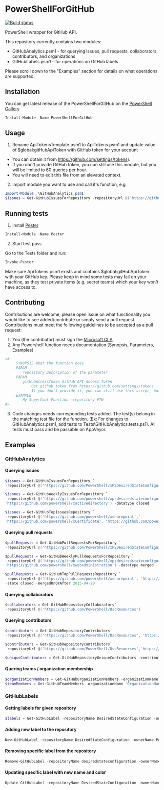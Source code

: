 # PowerShellForGitHub
[![Build status](https://ci.appveyor.com/api/projects/status/t743qp9vfw9f2mq9?svg=true)](https://ci.appveyor.com/project/PowerShell/powershellforgithub)

PowerShell wrapper for GitHub API.

This repository currently contains two modules:
* GitHubAnalytics.psm1 - for querying issues, pull requests, collaborators, contributors, and organizations
* GitHubLabels.psm1 - for operations on GitHub labels

Please scroll down to the "Examples" section for details on what operations are supported.

## Installation
You can get latest release of the PowerShellForGitHub on the [PowerShell Gallery](https://www.powershellgallery.com/packages/PowerShellForGitHub)
```PowerShell
Install-Module -Name PowerShellForGitHub
```

## Usage
1) Rename ApiTokensTemplate.psm1 to ApiTokens.psm1 and update value of $global:gitHubApiToken with GitHub token for your account
  * You can obtain it from https://github.com/settings/tokens). 
  * If you don't provide GitHub token, you can still use this module, but you will be limited to 60 queries per hour. 
  * You will need to edit this file from an elevated context. 
 
2) Import module you want to use and call it's function, e.g.

 ```powershell
Import-Module .\GitHubAnalytics.psm1
$issues = Get-GitHubIssuesForRepository -repositoryUrl @('https://github.com/PowerShell/DscResources')
```

## Running tests
1) Install [Pester](http://www.powershellgallery.com/packages/Pester/3.4.0) 

```powershell
Install-Module -Name Pester 
```

2) Start test pass

Go to the Tests folder and run:
```powershell
Invoke-Pester
```

Make sure ApiTokens.psm1 exists and contains $global:gitHubApiToken with your GitHub key.
Please keep in mind some tests may fail on your machine, as they test private items (e.g. secret teams) which your key won't have access to.

## Contributing

Contributions are welcome, please open issue on what functionality you would like to see added/contribute or simply send a pull request.  
Contributions must meet the following guidelines to be accepted as a pull request:
1. You (the contributor) must sign the [Microsoft CLA](https://cla.microsoft.com)
2. Any Powershell function needs documentation (Synopsis, Parameters, Examples)
```powershell
<#
    .SYNOPSIS What the function does
    .PARAM
        repository Description of the parameter
    .PARAM
        gitHubAccessToken GitHub API Access Token.
            Get github token from https://github.com/settings/tokens 
            If you don't provide it, you can still use this script, but you will be limited to 60 queries per hour.
    .EXAMPLE
        My-SuperCool-Function -repository FTW
#>
```
3. Code changes needs corresponding tests added.  The test(s) belong in the matching test file for the function. (Ex: For changes to GitHubAnalytics.psm1, add tests to Tests\GitHubAnalytics.tests.ps1).  All tests must pass and be passable on AppVeyor. 


## Examples

### GitHubAnalytics

#### Querying issues

```powershell
$issues = Get-GitHubIssuesForRepository `
-repositoryUrl @('https://github.com/PowerShell/xPSDesiredStateConfiguration')
```

```powershell
$issues = Get-GitHubWeeklyIssuesForRepository `
-repositoryUrl @('https://github.com/powershell/xpsdesiredstateconfiguration',`
'https://github.com/powershell/xactivedirectory') -datatype closed
```

```powershell
$issues = Get-GitHubTopIssuesRepository `
-repositoryUrl @('https://github.com/powershell/xsharepoint',`
'https://github.com/powershell/xCertificate', 'https://github.com/powershell/xwebadministration') -state open
```

#### Querying pull requests

```powershell
$pullRequests = Get-GitHubPullRequestsForRepository `
-repositoryUrl @('https://github.com/PowerShell/xPSDesiredStateConfiguration')
```

```powershell
$pullRequests = Get-GitHubWeeklyPullRequestsForRepository `
-repositoryUrl @('https://github.com/powershell/xpsdesiredstateconfiguration',`
'https://github.com/powershell/xwebadministration') -datatype merged
```

```powershell
$pullRequests = Get-GitHubTopPullRequestsRepository `
-repositoryUrl @('https://github.com/powershell/xsharepoint', 'https://github.com/powershell/xwebadministration')`
-state closed -mergedOnOrAfter 2015-04-20
```

#### Querying collaborators

```powershell
$collaborators = Get-GitHubRepositoryCollaborators`
-repositoryUrl @('https://github.com/PowerShell/DscResources')
```

#### Querying contributors

```powershell
$contributors = Get-GitHubRepositoryContributors`
-repositoryUrl @('https://github.com/PowerShell/DscResources', 'https://github.com/PowerShell/xWebAdministration')
```

```powershell
$contributors = Get-GitHubRepositoryContributors`
-repositoryUrl @('https://github.com/PowerShell/DscResources','https://github.com/PowerShell/xWebAdministration')

$uniqueContributors = Get-GitHubRepositoryUniqueContributors -contributors $contributors
```

#### Quering teams / organization membership

```powershell
$organizationMembers = Get-GitHubOrganizationMembers -organizationName 'OrganizationName'
$teamMembers = Get-GitHubTeamMembers -organizationName 'OrganizationName' -teamName 'TeamName'
```

### GitHubLabels

#### Getting labels for given repository
```powershell
$labels = Get-GitHubLabel -repositoryName DesiredStateConfiguration -ownerName Powershell
```

#### Adding new label to the repository
```powershell
New-GitHubLabel -repositoryName DesiredStateConfiguration -ownerName PowerShell -labelName TestLabel -labelColor BBBBBB
```

#### Removing specific label from the repository
```powershell
Remove-GitHubLabel -repositoryName desiredstateconfiguration -ownerName powershell -labelName TestLabel
```

#### Updating specific label with new name and color
```powershell
Update-GitHubLabel -repositoryName DesiredStateConfiguration -ownerName Powershell -labelName TestLabel -newLabelName NewTestLabel -labelColor BBBB00
```
